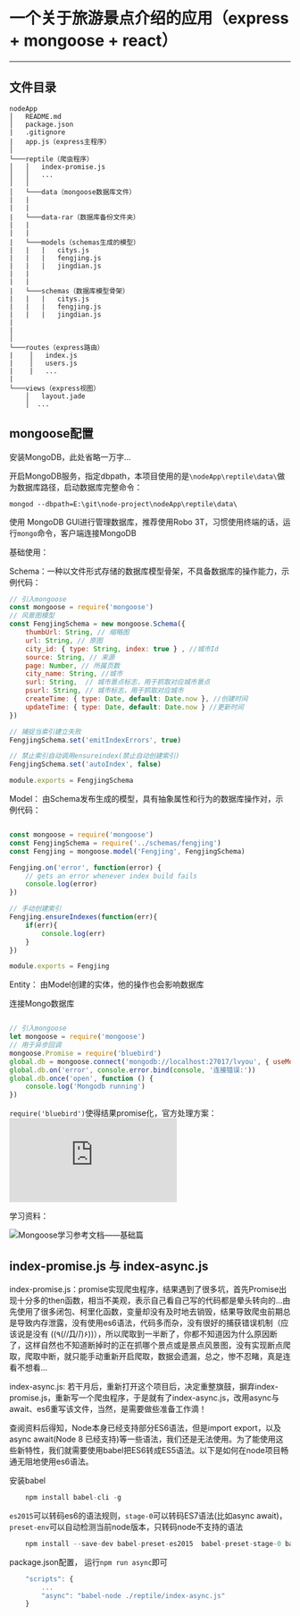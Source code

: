 # 一个关于旅游景点介绍的应用（express + mongoose + react）

------

## 文件目录

```
nodeApp
│   README.md
│   package.json
|   .gitignore
|   app.js（express主程序）    
│
└───reptile（爬虫程序）
│   │   index-promise.js
│   │   ...
│   │
│   └───data（mongoose数据库文件）
|   |
|   |
|   └───data-rar（数据库备份文件夹）
|   |
|   |
|   └───models（schemas生成的模型）
|   |   |   citys.js
|   |   |   fengjing.js
|   |   |   jingdian.js
|   |
|   |
|   └───schemas（数据库模型骨架）
|   |   |   citys.js
|   |   |   fengjing.js
|   |   |   jingdian.js
|
|
│   
└───routes（express路由）
|    │   index.js
|    │   users.js
|    |   ...
|
└───views（express视图）
    │   layout.jade
    │  ...

```
## mongoose配置

安装MongoDB，此处省略一万字...

开启MongoDB服务，指定dbpath，本项目使用的是`\nodeApp\reptile\data\`做为数据库路径，启动数据库完整命令：
```
mongod --dbpath=E:\git\node-project\nodeApp\reptile\data\

```
使用 MongoDB GUI进行管理数据库，推荐使用Robo 3T，习惯使用终端的话，运行`mongo`命令，客户端连接MongoDB

基础使用：

Schema：一种以文件形式存储的数据库模型骨架，不具备数据库的操作能力，示例代码：
``` javascript
// 引入mongoose
const mongoose = require('mongoose')
// 风景图模型
const FengjingSchema = new mongoose.Schema({
    thumbUrl: String, // 缩略图
    url: String, // 原图
    city_id: { type: String, index: true } , //城市Id
    source: String, // 来源
    page: Number, // 所属页数
    city_name: String, //城市
    surl: String,  // 城市景点标志，用于抓取对应城市景点
    psurl: String, // 城市标志，用于抓取对应城市
    createTime: { type: Date, default: Date.now }, //创建时间
    updateTime: { type: Date, default: Date.now } //更新时间
})

// 捕捉当索引建立失败
FengjingSchema.set('emitIndexErrors', true)

// 禁止索引自动调用ensureindex(禁止自动创建索引)
FengjingSchema.set('autoIndex', false)

module.exports = FengjingSchema

```

Model： 由Schema发布生成的模型，具有抽象属性和行为的数据库操作对，示例代码：

``` javascript

const mongoose = require('mongoose')
const FengjingSchema = require('../schemas/fengjing')
const Fengjing = mongoose.model('Fengjing', FengjingSchema)

Fengjing.on('error', function(error) {
    // gets an error whenever index build fails
    console.log(error)
})

// 手动创建索引
Fengjing.ensureIndexes(function(err){
    if(err){
        console.log(err)
    }
})

module.exports = Fengjing

```

Entity：  由Model创建的实体，他的操作也会影响数据库


连接Mongo数据库
``` javascript

// 引入mongoose
let mongoose = require('mongoose')
// 用于异步回调
mongoose.Promise = require('bluebird')
global.db = mongoose.connect('mongodb://localhost:27017/lvyou', { useMongoClient: true })
global.db.on('error', console.error.bind(console, '连接错误:'))
global.db.once('open', function () {
    console.log('Mongodb running')
})

```

`require('bluebird')`使得结果promise化，官方处理方案：![点我呀](http://mongoosejs.com/docs/promises.html)


学习资料：

![Mongoose学习参考文档——基础篇](https://cnodejs.org/topic/504b4924e2b84515770103dd)

## index-promise.js 与 index-async.js

index-promise.js：promise实现爬虫程序，结果遇到了很多坑，首先Promise出现十分多的then函数，相当不美观，表示自己看自己写的代码都是晕头转向的...由先使用了很多闭包、柯里化函数，变量却没有及时地去销毁，结果导致爬虫前期总是导致内存泄露，没有使用es6语法，代码多而杂，没有很好的捕获错误机制（应该说是没有 ((٩(//̀Д/́/)۶))），所以爬取到一半断了，你都不知道因为什么原因断了，这样自然也不知道断掉时的正在抓哪个景点或是景点风景图，没有实现断点爬取，爬取中断，就只能手动重新开启爬取，数据会遗漏，总之，惨不忍睹，真是连看不想看...

index-async.js: 若干月后，重新打开这个项目后，决定重整旗鼓，摒弃index-promise.js，重新写一个爬虫程序，于是就有了index-async.js，改用async与await、es6重写该文件，当然，是需要做些准备工作滴！


查阅资料后得知，Node本身已经支持部分ES6语法，但是import export，以及async await(Node 8 已经支持)等一些语法，我们还是无法使用。为了能使用这些新特性，我们就需要使用babel把ES6转成ES5语法。以下是如何在node项目畅通无阻地使用es6语法。

安装babel
``` javascript
    npm install babel-cli -g
```

`es2015`可以转码es6的语法规则，`stage-0`可以转码ES7语法(比如async await)，`preset-env`可以自动检测当前node版本，只转码node不支持的语法
``` javascript
    npm install --save-dev babel-preset-es2015  babel-preset-stage-0 babel-preset-env
```

package.json配置， 运行`npm run async`即可
``` javascript
    "scripts": {
        ...
        "async": "babel-node ./reptile/index-async.js"
    }
```

